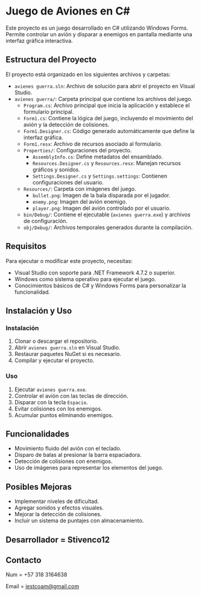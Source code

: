 # Juego de Aviones en C#

Este proyecto es un juego desarrollado en C# utilizando Windows Forms. Permite controlar un avión y disparar a enemigos en pantalla mediante una interfaz gráfica interactiva.

## Estructura del Proyecto

El proyecto está organizado en los siguientes archivos y carpetas:

- `avienes guerra.sln`: Archivo de solución para abrir el proyecto en Visual Studio.
- `avienes guerra/`: Carpeta principal que contiene los archivos del juego.
  - `Program.cs`: Archivo principal que inicia la aplicación y establece el formulario principal.
  - `Form1.cs`: Contiene la lógica del juego, incluyendo el movimiento del avión y la detección de colisiones.
  - `Form1.Designer.cs`: Código generado automáticamente que define la interfaz gráfica.
  - `Form1.resx`: Archivo de recursos asociado al formulario.
  - `Properties/`: Configuraciones del proyecto.
    - `AssemblyInfo.cs`: Define metadatos del ensamblado.
    - `Resources.Designer.cs` y `Resources.resx`: Manejan recursos gráficos y sonidos.
    - `Settings.Designer.cs` y `Settings.settings`: Contienen configuraciones del usuario.
  - `Resources/`: Carpeta con imágenes del juego.
    - `bullet.png`: Imagen de la bala disparada por el jugador.
    - `enemy.png`: Imagen del avión enemigo.
    - `player.png`: Imagen del avión controlado por el usuario.
  - `bin/Debug/`: Contiene el ejecutable (`avienes guerra.exe`) y archivos de configuración.
  - `obj/Debug/`: Archivos temporales generados durante la compilación.

## Requisitos

Para ejecutar o modificar este proyecto, necesitas:

- Visual Studio con soporte para .NET Framework 4.7.2 o superior.
- Windows como sistema operativo para ejecutar el juego.
- Conocimientos básicos de C# y Windows Forms para personalizar la funcionalidad.

## Instalación y Uso

### Instalación

1. Clonar o descargar el repositorio.
2. Abrir `avienes guerra.sln` en Visual Studio.
3. Restaurar paquetes NuGet si es necesario.
4. Compilar y ejecutar el proyecto.

### Uso

1. Ejecutar `avienes guerra.exe`.
2. Controlar el avión con las teclas de dirección.
3. Disparar con la tecla `Espacio`.
4. Evitar colisiones con los enemigos.
5. Acumular puntos eliminando enemigos.

## Funcionalidades

- Movimiento fluido del avión con el teclado.
- Disparo de balas al presionar la barra espaciadora.
- Detección de colisiones con enemigos.
- Uso de imágenes para representar los elementos del juego.

## Posibles Mejoras

- Implementar niveles de dificultad.
- Agregar sonidos y efectos visuales.
- Mejorar la detección de colisiones.
- Incluir un sistema de puntajes con almacenamiento.

## Desarrollador = Stivenco12

## Contacto

Num = +57 318 3164638

Email = [jestcoam@gmail.com](mailto:jestcoam@gmail.com)

